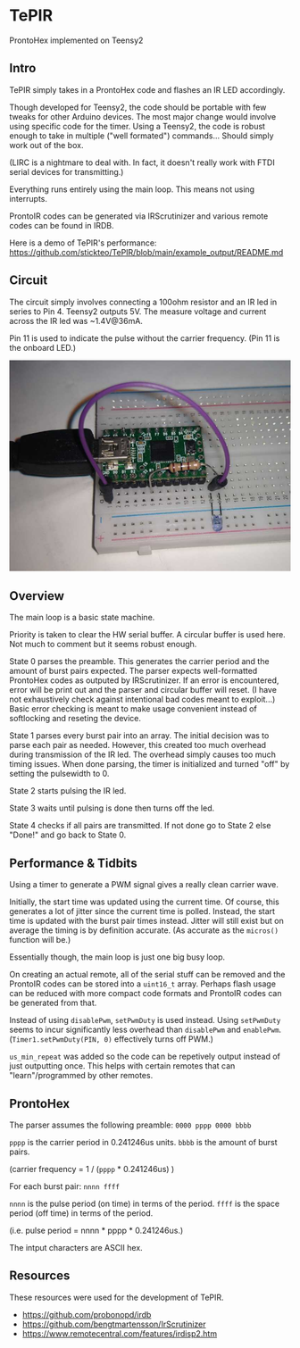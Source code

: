 # TePIR
ProntoHex implemented on Teensy2

## Intro
TePIR simply takes in a ProntoHex code and flashes an IR LED accordingly.

Though developed for Teensy2, the code should be portable with few tweaks for other Arduino devices. The most major change would involve using specific code for the timer. Using a Teensy2, the code is robust enough to take in multiple ("well formated") commands... Should simply work out of the box.

(LIRC is a nightmare to deal with. In fact, it doesn't really work with FTDI serial devices for transmitting.)

Everything runs entirely using the main loop. This means not using interrupts.

ProntoIR codes can be generated via IRScrutinizer and various remote codes can be found in IRDB.

Here is a demo of TePIR's performance: https://github.com/stickteo/TePIR/blob/main/example_output/README.md

## Circuit
The circuit simply involves connecting a 100ohm resistor and an IR led in series to Pin 4. Teensy2 outputs 5V. The measure voltage and current across the IR led was ~1.4V@36mA.

Pin 11 is used to indicate the pulse without the carrier frequency. (Pin 11 is the onboard LED.)

![It's reassuring if the circuit is built and a photo is taken? Hire me!](/example_output/circuit50.jpg)

## Overview
The main loop is a basic state machine.

Priority is taken to clear the HW serial buffer. A circular buffer is used here. Not much to comment but it seems robust enough.

State 0 parses the preamble. This generates the carrier period and the amount of burst pairs expected. The parser expects well-formatted ProntoHex codes as outputed by IRScrutinizer. If an error is encountered, error will be print out and the parser and circular buffer will reset. (I have not exhaustively check against intentional bad codes meant to exploit...) Basic error checking is meant to make usage convenient instead of softlocking and reseting the device.

State 1 parses every burst pair into an array. The initial decision was to parse each pair as needed. However, this created too much overhead during transmission of the IR led. The overhead simply causes too much timing issues. When done parsing, the timer is initialized and turned "off" by setting the pulsewidth to 0.

State 2 starts pulsing the IR led.

State 3 waits until pulsing is done then turns off the led.

State 4 checks if all pairs are transmitted. If not done go to State 2 else "Done!" and go back to State 0.

## Performance & Tidbits
Using a timer to generate a PWM signal gives a really clean carrier wave.

Initially, the start time was updated using the current time. Of course, this generates a lot of jitter since the current time is polled. Instead, the start time is updated with the burst pair times instead. Jitter will still exist but on average the timing is by definition accurate. (As accurate as the `micros()` function will be.)

Essentially though, the main loop is just one big busy loop.

On creating an actual remote, all of the serial stuff can be removed and the ProntoIR codes can be stored into a `uint16_t` array. Perhaps flash usage can be reduced with more compact code formats and ProntoIR codes can be generated from that.

Instead of using `disablePwm`, `setPwmDuty` is used instead. Using `setPwmDuty` seems to incur significantly less overhead than `disablePwm` and `enablePwm`. (`Timer1.setPwmDuty(PIN, 0)` effectively turns off PWM.)

`us_min_repeat` was added so the code can be repetively output instead of just outputting once. This helps with certain remotes that can "learn"/programmed by other remotes.

## ProntoHex
The parser assumes the following preamble: `0000 pppp 0000 bbbb`

`pppp` is the carrier period in 0.241246us units. `bbbb` is the amount of burst pairs.

(carrier frequency = 1 / (`pppp` * 0.241246us) )

For each burst pair: `nnnn ffff`

`nnnn` is the pulse period (on time) in terms of the period. `ffff` is the space period (off time) in terms of the period.

(i.e. pulse period = nnnn * pppp * 0.241246us.)

The intput characters are ASCII hex.

## Resources
These resources were used for the development of TePIR.

* https://github.com/probonopd/irdb
* https://github.com/bengtmartensson/IrScrutinizer
* https://www.remotecentral.com/features/irdisp2.htm
